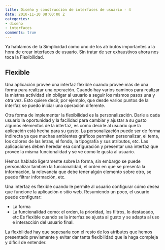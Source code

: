 ```yaml
---
title: Diseño y construcción de interfases de usuario - 4
date: 2010-11-10 08:00:00 Z
categories:
- diseño
- interfaces
comments: true
---
```


Ya hablamos de la Simplicidad como uno de los atributos importantes a la hora de crear interfaces de usuario. Sin tratar de ser exhaustivos ahora nos toca la Flexibilidad.

## Flexible

Una aplicación provee una interfaz flexible cuando provee más de una forma para realizar una operación. Cuando hay varios caminos para realizar la mistma actividad sin obligar al usuario a seguir los mismos pasos una y otra vez. Esto quiere decir, por ejemplo, que desde varios puntos de la interfaz se puedo iniciar una operación diferente.

Otra forma de implementar la flexibilidad es la personalización. Darle a cada usuario la oportunidad y la facilidad para cambiar y ajustar a su gusto algunos elementos de la interfaz, es como decirle al usuario que la aplicación está hecha para su gusto. La personalización puede ser de forma indirecta ya que muchas ambientes gráficos permiten personalizar, el tema, los colores de las letras, el fondo, la tipografía y sus atributos, etc. Las aplicaciones deben heredar esa configuración y presentar una interfaz que provee la misma funcionalidad y se ve como le gusta al usuario.

Hemos hablado ligeramente sobre la forma, sin embargo se puede personalizar también la funcionalidad, el orden en que se presenta la información, la relevancia que debe tener algún elemento sobre otro, se puede filtrar información, etc.

Una interfaz es flexible cuando le permite al usuario configurar cómo desea que funcione la aplicación o sitio web. Resumiendo un poco, el usuario puede configurar:

- La forma
- La funcionalidad como: el orden, la prioridad, los filtros, lo destacado, etc
Es flexible cuando se la interfaz se ajusta al gusto y se adapta al uso e interacción del usuario final.

La flexbilidad hay que sopesarla con el resto de los atributos que hemos presentado previamente y evitar dar tanta flexibilidad que la haga compleja y difícil de entender.